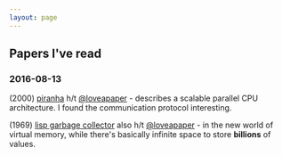 ```yaml
---
layout: page
---
```


## Papers I've read

### 2016-08-13

(2000) [piranha](http://barroso.org/publications/isca00.pdf) h/t [@loveapaper](https://twitter.com/loveapaper/status/764510974183432192) - describes a scalable parallel CPU architecture. I found the communication protocol interesting.

(1969) [lisp garbage collector](https://www.cs.purdue.edu/homes/hosking/690M/p611-fenichel.pdf) also h/t [@loveapaper](https://twitter.com/loveapaper/status/764405276434923520) - in the new world of virtual memory, while there's basically infinite space to store **billions** of values.
